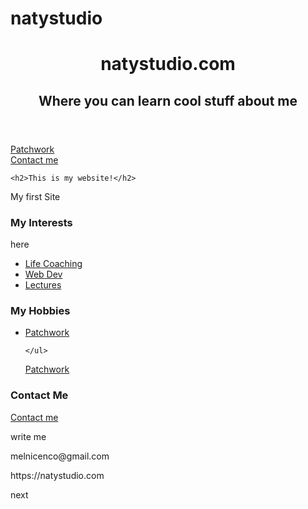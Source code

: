 # natystudio
<!doctype html>
<html>
<head>
<title> natystudio
</title>


</head>
<body>

<header>
	<h1>natystudio.com </h1>
	<h2>Where you can learn cool stuff about me  </h2>
</header>
<a href="patchwork.html">Patchwork</a> <br>
<a href="contact me.html">Contact me</a>
<section>

	<h2>This is my website!</h2>
<p> My first Site </p>

</section>
<article>
	<h3>My Interests </h3>
	<p> here  </p>
	<ul>
	<li><a href="scuola web/3three/life coaching"> Life Coaching</a></li>
	<li><a href="scuola web/3three/web dev">Web Dev</a></li>
	<li><a href="scuola web/3three/lectures">Lectures</a></li>
		</ul>

</article>
<article>
	<h3>My Hobbies</h3>
<ul>
	<li><a href="patchwork.html">Patchwork</a></li>

	</ul>
<a href="patchwork.html">Patchwork</a>
</article>
<article>
	<h3>Contact Me</h3>
<a href="contact me.html">Contact me</a>
<p> write me </p>
<p> melnicenco@gmail.com </p>
</article>

<footer>
<p> https://natystudio.com  </p>
<p> next </p>
</footer>

</body>
</html>
